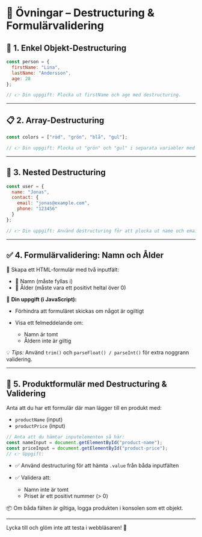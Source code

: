 # 🧪 Övningar – Destructuring & Formulärvalidering

## 🧩 1. Enkel Objekt-Destructuring

```js
const person = {
  firstName: "Lina",
  lastName: "Andersson",
  age: 28
};

// 👉 Din uppgift: Plocka ut firstName och age med destructuring.
````

---

## 📋 2. Array-Destructuring

```js
const colors = ["röd", "grön", "blå", "gul"];

// 👉 Din uppgift: Plocka ut "grön" och "gul" i separata variabler med destructuring.
```

---

## 👤 3. Nested Destructuring

```js
const user = {
  name: "Jonas",
  contact: {
    email: "jonas@example.com",
    phone: "123456"
  }
};

// 👉 Din uppgift: Använd destructuring för att plocka ut name och email.
```

---

## ✅ 4. Formulärvalidering: Namn och Ålder

📄 Skapa ett HTML-formulär med två inputfält:

* 🧍 Namn (måste fyllas i)
* 🔢 Ålder (måste vara ett positivt heltal över 0)

🧠 **Din uppgift (i JavaScript):**

* Förhindra att formuläret skickas om något är ogiltigt
* Visa ett felmeddelande om:

  * Namn är tomt
  * Åldern inte är giltig

💡 *Tips:* Använd `trim()` och `parseFloat() / parseInt()` för extra noggrann validering.

---

## 🛒 5. Produktformulär med Destructuring & Validering

Anta att du har ett formulär där man lägger till en produkt med:

* `productName` (input)
* `productPrice` (input)

```js
// Anta att du hämtar inputelementen så här:
const nameInput = document.getElementById("product-name");
const priceInput = document.getElementById("product-price");
// 👉 Uppgift:
```

* ✅ Använd destructuring för att hämta `.value` från båda inputfälten
* ✅ Validera att:

  * Namn inte är tomt
  * Priset är ett positivt nummer (> 0)

📦 Om båda fälten är giltiga, logga produkten i konsolen som ett objekt.

---

Lycka till och glöm inte att testa i webbläsaren! 🚀
